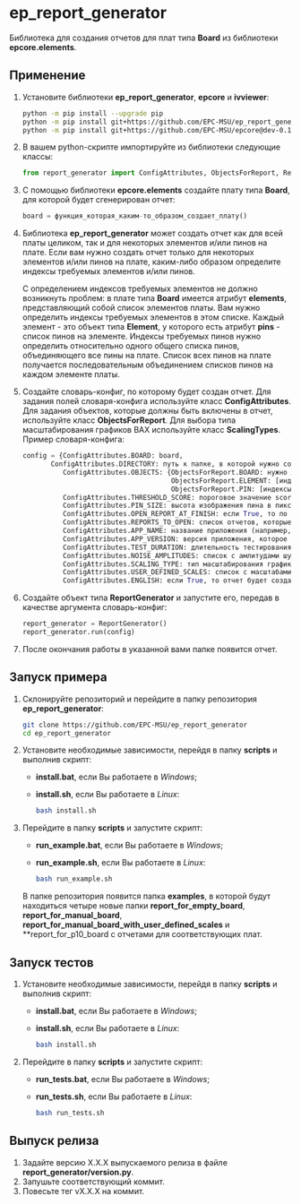 # ep_report_generator
Библиотека для создания отчетов для плат типа **Board** из библиотеки **epcore.elements**.

## Применение

1. Установите библиотеки **ep_report_generator**, **epcore** и **ivviewer**:

   ```bash
   python -m pip install --upgrade pip
   python -m pip install git+https://github.com/EPC-MSU/ep_report_generator
   python -m pip install git+https://github.com/EPC-MSU/epcore@dev-0.1 git+https://github.com/EPC-MSU/ivviewer@dev-0.1
   ```

2. В вашем python-скрипте импортируйте из библиотеки следующие классы:

   ```python
   from report_generator import ConfigAttributes, ObjectsForReport, ReportGenerator, ScalingTypes
   ```

3. С помощью библиотеки **epcore.elements** создайте плату типа **Board**, для которой будет сгенерирован отчет:

   ```python
   board = функция_которая_каким-то_образом_создает_плату()
   ```
   
4. Библиотека **ep_report_generator** может создать отчет как для всей платы целиком, так и для некоторых элементов и/или пинов на плате. Если вам нужно создать отчет только для некоторых элементов и/или пинов на плате, каким-либо образом определите индексы требуемых элементов и/или пинов.

   С определением индексов требуемых элементов не должно возникнуть проблем: в плате типа **Board** имеется атрибут **elements**, представляющий собой список элементов платы. Вам нужно определить индексы требуемых элементов в этом списке. Каждый элемент - это объект типа **Element**, у которого есть атрибут **pins** - список пинов на элементе. Индексы требуемых пинов нужно определить относительно одного общего списка пинов, объединяющего все пины на плате. Список всех пинов на плате получается последовательным объединением списков пинов на каждом элементе платы.

5. Создайте словарь-конфиг, по которому будет создан отчет. Для задания полей словаря-конфига используйте класс **ConfigAttributes**. Для задания объектов, которые должны быть включены в отчет, используйте класс **ObjectsForReport**. Для выбора типа масштабирования графиков ВАХ используйте класс **ScalingTypes**. Пример словаря-конфига:

   ```python
   config = {ConfigAttributes.BOARD: board,
   		  ConfigAttributes.DIRECTORY: путь к папке, в которой нужно сохранить отчет,
             ConfigAttributes.OBJECTS: {ObjectsForReport.BOARD: нужно ли создать отчет для всей платы целиком True или False,
                                        ObjectsForReport.ELEMENT: [индексы элементов, которые должны быть включены в отчет],
                                        ObjectsForReport.PIN: [индексы пинов, которые должны быть включены в отчет]},
             ConfigAttributes.THRESHOLD_SCORE: пороговое значение score,
             ConfigAttributes.PIN_SIZE: высота изображения пина в пикселях для отчета,
             ConfigAttributes.OPEN_REPORT_AT_FINISH: если True, то по завершении создания отчета отчет будет открыт,
             ConfigAttributes.REPORTS_TO_OPEN: список отчетов, которые нужно открыть в браузере по завершении создания отчетов,
             ConfigAttributes.APP_NAME: название приложения (например, EyePoint P10), которое использует генератор отчетов,
             ConfigAttributes.APP_VERSION: версия приложения, которое использует генератор отчетов,
             ConfigAttributes.TEST_DURATION: длительность тестирования (тип значения datetime.timedelta),
             ConfigAttributes.NOISE_AMPLITUDES: список с амлитудами шумов графиков ВАХ,
             ConfigAttributes.SCALING_TYPE: тип масштабирования графиков ВАХ (например, ScalingTypes.EYEPOINT_P10),
             ConfigAttributes.USER_DEFINED_SCALES: список с масштабами графиков ВАХ, если ConfigAttributes.SCALING_TYPE == ScalingTypes.USER_DEFINED,
             ConfigAttributes.ENGLISH: если True, то отчет будет создан на английском языке}
   ```
   
6. Создайте объект типа **ReportGenerator** и запустите его, передав в качестве аргумента словарь-конфиг:

   ```python
   report_generator = ReportGenerator()
   report_generator.run(config)
   ```

7. После окончания работы в указанной вами папке появится отчет.

## Запуск примера

1. Склонируйте репозиторий и перейдите в папку репозитория **ep_report_generator**:

   ```bash
   git clone https://github.com/EPC-MSU/ep_report_generator
   cd ep_report_generator
   ```

2. Установите необходимые зависимости, перейдя в папку **scripts** и выполнив скрипт:

   - **install.bat**, если Вы работаете в *Windows*;

   - **install.sh**, если Вы работаете в *Linux*:

     ```bash
     bash install.sh
     ```

3. Перейдите в папку **scripts** и запустите скрипт:

   - **run_example.bat**, если Вы работаете в *Windows*;

   - **run_example.sh**, если Вы работаете в *Linux*:

     ```bash
     bash run_example.sh
     ```

   В папке репозитория появится папка **examples**, в которой будут находиться четыре новые папки **report_for_empty_board**, **report_for_manual_board**, **report_for_manual_board_with_user_defined_scales** и **report_for_p10_board с отчетами для соответствующих плат.

## Запуск тестов

1. Установите необходимые зависимости, перейдя в папку **scripts** и выполнив скрипт:

   - **install.bat**, если Вы работаете в *Windows*;

   - **install.sh**, если Вы работаете в *Linux*:

     ```bash
     bash install.sh
     ```

2. Перейдите в папку **scripts** и запустите скрипт:

   - **run_tests.bat**, если Вы работаете в *Windows*;

   - **run_tests.sh**, если Вы работаете в *Linux*:

     ```bash
     bash run_tests.sh
     ```

## Выпуск релиза

1. Задайте версию X.X.X выпускаемого релиза в файле **report_generator/version.py**.
2. Запушьте соответствующий коммит.
3. Повесьте тег vX.X.X на коммит.
